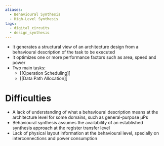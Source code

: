 ```yaml
---
aliases:
  - Behavioural Synthesis
  - High-Level Synthesis
tags:
  - digital_circuits
  - design_synthesis
---
```

- It generates a structural view of an architecture design from a behavioural description of the task to be executed
- It optimizes one or more performance factors such as area, speed and power
- Two main tasks:
	- [[Operation Scheduling]]
	- [[Data Path Allocation]]

# Difficulties

- A lack of understanding of what a behavioural description means at the architecture level for some domains, such as general-purpose $\mathrm{\mu Ps}$
- Behavioural synthesis assumes the availability of an established synthesis approach at the register transfer level
- Lack of physical layout information at the behavioural level, specially on interconnections and power consumption